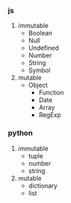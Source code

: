 ### js

1. immutable
    * Boolean
    * Null
    * Undefined
    * Number
    * String
    * Symbol
2. mutable
    * Object
        * Function
        * Date
        * Array
        * RegExp

### python

1. immutable
    * tuple
    * number
    * string
2. mutable
    * dictionary
    * list
